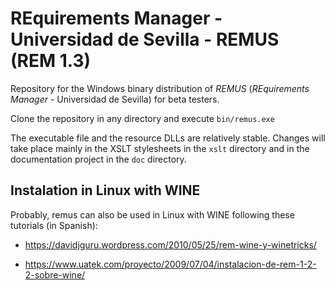 # REquirements Manager - Universidad de Sevilla - REMUS (REM 1.3)

Repository for the Windows binary distribution of _REMUS_ (_REquirements Manager_ - Universidad de Sevilla) for beta testers.

Clone the repository in any directory and execute <code>bin/remus.exe</code> 

The executable file and the resource DLLs are relatively stable. Changes will take place mainly in the XSLT stylesheets in the <code>xslt</code> directory and in the documentation project in the <code>doc</code> directory.

## Instalation in Linux with WINE

Probably, remus can also be used in Linux with WINE following these tutorials (in Spanish):

- https://davidjguru.wordpress.com/2010/05/25/rem-wine-y-winetricks/

- https://www.uatek.com/proyecto/2009/07/04/instalacion-de-rem-1-2-2-sobre-wine/

